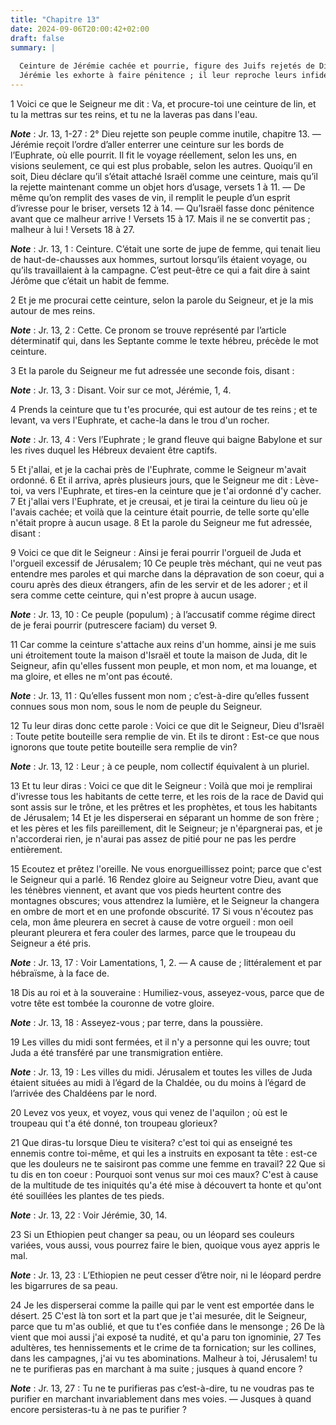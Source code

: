 ```yaml
---
title: "Chapitre 13"
date: 2024-09-06T20:00:42+02:00
draft: false
summary: |
  
  Ceinture de Jérémie cachée et pourrie, figure des Juifs rejetés de Dieu.
  Jérémie les exhorte à faire pénitence ; il leur reproche leurs infidélités et leur annonce les vengeances du Seigneur.
---
```



1 Voici ce que le Seigneur me dit : Va, et procure-toi une ceinture de lin, et tu la mettras sur tes reins, et tu ne la laveras pas dans l'eau.

***Note*** :  Jr. 13, 1-27 : 2° Dieu rejette son peuple comme inutile, chapitre 13. ― Jérémie reçoit l’ordre d’aller enterrer une ceinture sur les bords de l’Euphrate, où elle pourrit. Il fit le voyage réellement, selon les uns, en visions seulement, ce qui est plus probable, selon les autres. Quoiqu’il en soit, Dieu déclare qu’il s’était attaché Israël comme une ceinture, mais qu’il la rejette maintenant comme un objet hors d’usage, versets 1 à 11. ― De même qu’on remplit des vases de vin, il remplit le peuple d’un esprit d’ivresse pour le briser, versets 12 à 14. ― Qu’Israël fasse donc pénitence avant que ce malheur arrive ! Versets 15 à 17. Mais il ne se convertit pas ; malheur à lui ! Versets 18 à 27.

***Note*** :  Jr. 13, 1 : Ceinture. C’était une sorte de jupe de femme, qui tenait lieu de haut-de-chausses aux hommes, surtout lorsqu’ils étaient voyage, ou qu’ils travaillaient à la campagne. C’est peut-être ce qui a fait dire à saint Jérôme que c’était un habit de femme.

2 Et je me procurai cette ceinture, selon la parole du Seigneur, et je la mis autour de mes reins.

***Note*** :  Jr. 13, 2 : Cette. Ce pronom se trouve représenté par l’article déterminatif qui, dans les Septante comme le texte hébreu, précède le mot ceinture.

3 Et la parole du Seigneur me fut adressée une seconde fois, disant :

***Note*** :  Jr. 13, 3 : Disant. Voir sur ce mot, Jérémie, 1, 4.

4 Prends la ceinture que tu t'es procurée, qui est autour de tes reins ; et te levant, va vers l'Euphrate, et cache-la dans le trou d'un rocher.

***Note*** :  Jr. 13, 4 : Vers l’Euphrate ; le grand fleuve qui baigne Babylone et sur les rives duquel les Hébreux devaient être captifs.

5 Et j'allai, et je la cachai près de l'Euphrate, comme le Seigneur m'avait ordonné. 6 Et il arriva, après plusieurs jours, que le Seigneur me dit : Lève-toi, va vers l'Euphrate, et tires-en la ceinture que je t'ai ordonné d'y cacher. 7 Et j'allai vers l'Euphrate, et je creusai, et je tirai la ceinture du lieu où je l'avais cachée; et voilà que la ceinture était pourrie, de telle sorte qu'elle n'était propre à aucun usage. 8 Et la parole du Seigneur me fut adressée, disant :


9 Voici ce que dit le Seigneur : Ainsi je ferai pourrir l'orgueil de Juda et l'orgueil excessif de Jérusalem; 10 Ce peuple très méchant, qui ne veut pas entendre mes paroles et qui marche dans la dépravation de son coeur, qui a couru après des dieux étrangers, afin de les servir et de les adorer ; et il sera comme cette ceinture, qui n'est propre à aucun usage.

***Note*** :  Jr. 13, 10 : Ce peuple (populum) ; à l’accusatif comme régime direct de je ferai pourrir (putrescere faciam) du verset 9.

11 Car comme la ceinture s'attache aux reins d'un homme, ainsi je me suis uni étroitement toute la maison d'Israël et toute la maison de Juda, dit le Seigneur, afin qu'elles fussent mon peuple, et mon nom, et ma louange, et ma gloire, et elles ne m'ont pas écouté.

***Note*** :  Jr. 13, 11 : Qu’elles fussent mon nom ; c’est-à-dire qu’elles fussent connues sous mon nom, sous le nom de peuple du Seigneur.


12 Tu leur diras donc cette parole : Voici ce que dit le Seigneur, Dieu d'Israël : Toute petite bouteille sera remplie de vin. Et ils te diront : Est-ce que nous ignorons que toute petite bouteille sera remplie de vin?

***Note*** :  Jr. 13, 12 : Leur ; à ce peuple, nom collectif équivalent à un pluriel.

13 Et tu leur diras : Voici ce que dit le Seigneur : Voilà que moi je remplirai d'ivresse tous les habitants de cette terre, et les rois de la race de David qui sont assis sur le trône, et les prêtres et les prophètes, et tous les habitants de Jérusalem; 14 Et je les disperserai en séparant un homme de son frère ; et les pères et les fils pareillement, dit le Seigneur; je n'épargnerai pas, et je n'accorderai rien, je n'aurai pas assez de pitié pour ne pas les perdre entièrement.


15 Ecoutez et prêtez l'oreille. Ne vous enorgueillissez point; parce que c'est le Seigneur qui a parlé. 16 Rendez gloire au Seigneur votre Dieu, avant que les ténèbres viennent, et avant que vos pieds heurtent contre des montagnes obscures; vous attendrez la lumière, et le Seigneur la changera en ombre de mort et en une profonde obscurité. 17 Si vous n'écoutez pas cela, mon âme pleurera en secret à cause de votre orgueil : mon oeil pleurant pleurera et fera couler des larmes, parce que le troupeau du Seigneur a été pris.

***Note*** :  Jr. 13, 17 : Voir Lamentations, 1, 2. ― A cause de ; littéralement et par hébraïsme, à la face de.


18 Dis au roi et à la souveraine : Humiliez-vous, asseyez-vous, parce que de votre tête est tombée la couronne de votre gloire.

***Note*** :  Jr. 13, 18 : Asseyez-vous ; par terre, dans la poussière.

19 Les villes du midi sont fermées, et il n'y a personne qui les ouvre; tout Juda a été transféré par une transmigration entière.

***Note*** :  Jr. 13, 19 : Les villes du midi. Jérusalem et toutes les villes de Juda étaient situées au midi à l’égard de la Chaldée, ou du moins à l’égard de l’arrivée des Chaldéens par le nord.

20 Levez vos yeux, et voyez, vous qui venez de l'aquilon ; où est le troupeau qui t'a été donné, ton troupeau glorieux?


21 Que diras-tu lorsque Dieu te visitera? c'est toi qui as enseigné tes ennemis contre toi-même, et qui les a instruits en exposant ta tête : est-ce que les douleurs ne te saisiront pas comme une femme en travail? 22 Que si tu dis en ton coeur : Pourquoi sont venus sur moi ces maux? C'est à cause de la multitude de tes iniquités qu'a été mise à découvert ta honte et qu'ont été souillées les plantes de tes pieds.

***Note*** :  Jr. 13, 22 : Voir Jérémie, 30, 14.


23 Si un Ethiopien peut changer sa peau, ou un léopard ses couleurs variées, vous aussi, vous pourrez faire le bien, quoique vous ayez appris le mal.

***Note*** :  Jr. 13, 23 : L’Ethiopien ne peut cesser d’être noir, ni le léopard perdre les bigarrures de sa peau.

24 Je les disperserai comme la paille qui par le vent est emportée dans le désert. 25 C'est là ton sort et la part que je t'ai mesurée, dit le Seigneur, parce que tu m'as oublié, et que tu t'es confiée dans le mensonge ; 26 De là vient que moi aussi j'ai exposé ta nudité, et qu'a paru ton ignominie, 27 Tes adultères, tes hennissements et le crime de ta fornication; sur les collines, dans les campagnes, j'ai vu tes abominations. Malheur à toi, Jérusalem! tu ne te purifieras pas en marchant à ma suite ; jusques à quand encore ?

***Note*** :  Jr. 13, 27 : Tu ne te purifieras pas c’est-à-dire, tu ne voudras pas te purifier en marchant invariablement dans mes voies. ― Jusques à quand encore persisteras-tu à ne pas te purifier ?

